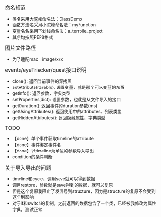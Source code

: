 <p><big>命名规范</big></p>
<ul>
	<li>类名采用大驼峰命名法：ClassDemo</li>
	<li>函数方法名采用小驼峰命名法：myFunction</li>
	<li>变量名名采用下划线命名法：a_terrbile_project</li>
	<li>其余均按照PEP8格式</li>
</ul>

<p><big>图片文件路径</big></p>
<ul>
    <li>为了适配mac：image/xxx</li>
</ul>

<p><big>events/eyeTriacker/quest接口说明</big></p>
<ul>
    <li>clone(): 返回当前事件的深拷贝</li>
    <li>setAttributs(iterable): 设置变量，就是那个可以变蓝的东西</li>
    <li>getInfo(): 返回参数，字典类型</li>
    <li>setProperties(dict): 设置参数，也就是从文件导入的接口</li>
    <li>getDuration(): 返回事件的duration参数(ms)</li>
    <li>getUsingAttributes(): 返回使用中的attributes，列表类型</li>
    <li>getHiddenAttributes(): 返回隐藏属性，字典类型</li>
</ul>

<p><big>TODO</big></p>
<ul>
    <li>【done】单个事件获取timeline的attribute</li>
    <li>【done】事件绑定事件名</li>
    <li>【done】以timeline为单位的参数导入导出</li>
    <li>condition的条件判断</li>
</ul>

<p><big>关于导入导出的问题</big></p>
<ul>
    <li>timeline和cycle，调用save就可以得到数据</li>
    <li>调用restore，参数就是save得到的数据，就可以复原</li>
    <li>但是这个复原我阻止了发信号到structure，因为是structure的复原不会受到这个到影响</li>
    <li>对于if和switch的复制，之前返回的数据包含了一个类，已经被我修改为属性字典，测试正常</li>
</ul>
